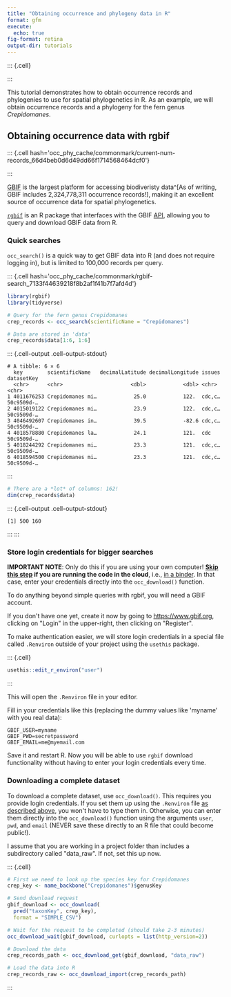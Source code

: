 ```yaml
---
title: "Obtaining occurrence and phylogeny data in R"
format: gfm
execute: 
  echo: true
fig-format: retina
output-dir: tutorials
---
```


::: {.cell}

:::


This tutorial demonstrates how to obtain occurrence records and phylogenies to use for spatial phylogenetics in R. As an example, we will obtain occurrence records and a phylogeny for the fern genus *Crepidomanes*.

## Obtaining occurrence data with rgbif


::: {.cell hash='occ_phy_cache/commonmark/current-num-records_66d4beb0d6d49dd66f1714568464dcf0'}

:::


[GBIF](https://www.gbif.org/) is the largest platform for accessing biodiveristy data^[As of writing, GBIF includes 2,324,778,311 occurrence records!], making it an excellent source of occurrence data for spatial phylogenetics.

[`rgbif`](https://docs.ropensci.org/rgbif/) is an R package that interfaces with the GBIF [API](https://en.wikipedia.org/wiki/API), allowing you to query and download GBIF data from R.

### Quick searches

`occ_search()` is a quick way to get GBIF data into R (and does not require logging in), but is limited to 100,000 records per query.


::: {.cell hash='occ_phy_cache/commonmark/rgbif-search_7133f44639218f8b2af1f41b7f7afd4d'}

```{.r .cell-code}
library(rgbif)
library(tidyverse)

# Query for the fern genus Crepidomanes
crep_records <- occ_search(scientificName = "Crepidomanes")

# Data are stored in 'data'
crep_records$data[1:6, 1:6]
```

::: {.cell-output .cell-output-stdout}
```
# A tibble: 6 × 6
  key        scientificName   decimalLatitude decimalLongitude issues datasetKey
  <chr>      <chr>                      <dbl>            <dbl> <chr>  <chr>     
1 4011676253 Crepidomanes mi…            25.0            122.  cdc,c… 50c9509d-…
2 4015019122 Crepidomanes mi…            23.9            122.  cdc,c… 50c9509d-…
3 4046492607 Crepidomanes in…            39.5            -82.6 cdc,c… 50c9509d-…
4 4018578880 Crepidomanes la…            24.1            121.  cdc    50c9509d-…
5 4018244292 Crepidomanes mi…            23.3            121.  cdc,c… 50c9509d-…
6 4018594500 Crepidomanes mi…            23.3            121.  cdc,c… 50c9509d-…
```
:::

```{.r .cell-code}
# There are a *lot* of columns: 162!
dim(crep_records$data)
```

::: {.cell-output .cell-output-stdout}
```
[1] 500 160
```
:::
:::


### Store login credentials for bigger searches

**IMPORTANT NOTE**: Only do this if you are using your own computer! **[Skip this step](#downloading-a-complete-dataset) if you are running the code in the cloud**, i.e., [in a binder](https://mybinder.readthedocs.io/en/latest/about/user-guidelines.html#how-secure-is-mybinder-org). In that case, enter your credentials directly into the `occ_download()` function.

To do anything beyond simple queries with rgbif, you will need a GBIF account.

If you don't have one yet, create it now by going to <https://www.gbif.org>, clicking on "Login" in the upper-right, then clicking on "Register".

To make authentication easier, we will store login credentials in a special file called `.Renviron` outside of your project using the `usethis` package.


::: {.cell}

```{.r .cell-code}
usethis::edit_r_environ("user")
```
:::


This will open the `.Renviron` file in your editor.

Fill in your credentials like this (replacing the dummy values like 'myname' with you real data):

```
GBIF_USER=myname
GBIF_PWD=secretpassword
GBIF_EMAIL=me@myemail.com
```

Save it and restart R. Now you will be able to use `rgbif` download functionality without having to enter your login credentials every time.

### Downloading a complete dataset

To download a complete dataset, use `occ_download()`. This requires you provide login credentials. If you set them up using the `.Renviron` file [as described above](#store-login-credentials-for-bigger-searches), you won't have to type them in. Otherwise, you can enter them directly into the `occ_download()` function using the arguments `user`, `pwd`, and `email` (NEVER save these directly to an R file that could become public!).

I assume that you are working in a project folder than includes a subdirectory called "data_raw". If not, set this up now.


::: {.cell}

```{.r .cell-code}
# First we need to look up the species key for Crepidomanes
crep_key <- name_backbone("Crepidomanes")$genusKey

# Send download request
gbif_download <- occ_download(
  pred("taxonKey", crep_key),
  format = "SIMPLE_CSV")

# Wait for the request to be completed (should take 2-3 minutes)
occ_download_wait(gbif_download, curlopts = list(http_version=2))

# Download the data
crep_records_path <- occ_download_get(gbif_download, "data_raw")

# Load the data into R
crep_records_raw <- occ_download_import(crep_records_path)
```
:::































































































